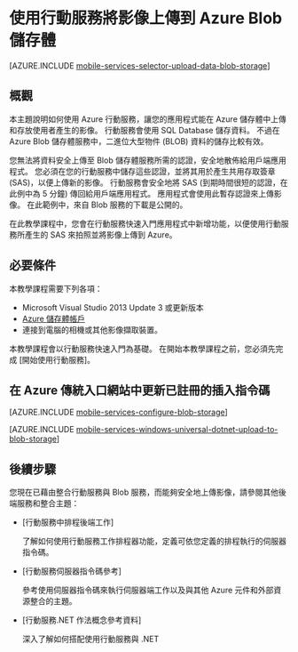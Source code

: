 <properties 
    pageTitle="從通用 Windows 應用程式將影像上傳至 Azure Blob 儲存體 | Microsoft Azure" 
    description="了解如何使用 JavaScript 後端行動服務將影像上傳至 Azure Blob 儲存體，並從通用 Windows 應用程式存取影像。" 
    services="mobile-services,storage" 
    documentationCenter="windows" 
    authors="ggailey777" 
    manager="dwrede" 
    editor=""/>

<tags 
    ms.service="mobile-services" 
    ms.workload="mobile" 
    ms.tgt_pltfrm="mobile-windows-store" 
    ms.devlang="dotnet" 
    ms.topic="article" 
    ms.date="11/16/2015" 
    ms.author="glenga"/>


# 使用行動服務將影像上傳到 Azure Blob 儲存體

[AZURE.INCLUDE [mobile-services-selector-upload-data-blob-storage](../../includes/mobile-services-selector-upload-data-blob-storage.md)]

## 概觀

本主題說明如何使用 Azure 行動服務，讓您的應用程式能在 Azure 儲存體中上傳和存放使用者產生的影像。 行動服務會使用 SQL Database 儲存資料。 不過在 Azure Blob 儲存體服務中，二進位大型物件 (BLOB) 資料的儲存比較有效。

您無法將資料安全上傳至 Blob 儲存體服務所需的認證，安全地散佈給用戶端應用程式。 您必須在您的行動服務中儲存這些認證，並將其用於產生共用存取簽章 (SAS)，以便上傳新的影像。 行動服務會安全地將 SAS (到期時間很短的認證，在此例中為 5 分鐘) 傳回給用戶端應用程式。 應用程式會使用此暫存認證來上傳影像。 在此範例中，來自 Blob 服務的下載是公開的。

在此教學課程中，您會在行動服務快速入門應用程式中新增功能，以便使用行動服務所產生的 SAS 來拍照並將影像上傳到 Azure。

## 必要條件

本教學課程需要下列各項：

+ Microsoft Visual Studio 2013 Update 3 或更新版本
+ [Azure 儲存體帳戶](../storage-create-storage-account.md)
+ 連接到電腦的相機或其他影像擷取裝置。

本教學課程會以行動服務快速入門為基礎。 在開始本教學課程之前，您必須先完成 [開始使用行動服務]。

## 在 Azure 傳統入口網站中更新已註冊的插入指令碼

[AZURE.INCLUDE [mobile-services-configure-blob-storage](../../includes/mobile-services-configure-blob-storage.md)]

[AZURE.INCLUDE [mobile-services-windows-universal-dotnet-upload-to-blob-storage](../../includes/mobile-services-windows-universal-dotnet-upload-to-blob-storage.md)]

## 後續步驟

您現在已藉由整合行動服務與 Blob 服務，而能夠安全地上傳影像，請參閱其他後端服務和整合主題：

+ [行動服務中排程後端工作]

    了解如何使用行動服務工作排程器功能，定義可依您定義的排程執行的伺服器指令碼。

+ [行動服務伺服器指令碼參考]

    參考使用伺服器指令碼來執行伺服器端工作以及與其他 Azure 元件和外部資源整合的主題。

+ [行動服務.NET 作法概念參考資料]

    深入了解如何搭配使用行動服務與 .NET







[install the storage client library]: #install-storage-client 
[update the client app to capture images]: #add-select-images 
[update the insert script to generate an sas]: #update-scripts 
[upload images to test the app]: #test 
[next steps]: #next-steps 
[2]: ./media/mobile-services-windows-store-dotnet-upload-data-blob-storage/mobile-add-storage-nuget-package-dotnet.png 
[send email from mobile services with sendgrid]: store-sendgrid-mobile-services-send-email-scripts.md 
[schedule backend jobs in mobile services]: mobile-services-schedule-recurring-tasks.md 
[send push notifications to windows store apps using service bus from a .net back-end]: http://go.microsoft.com/fwlink/?LinkId=277073&clcid=0x409 
[mobile services server script reference]: mobile-services-how-to-use-server-scripts.md 
[get started with mobile services]: mobile-services-javascript-backend-windows-store-dotnet-get-started.md 
[how to create a storage account]: ../storage-create-storage-account.md 
[azure storage client library for store apps]: http://go.microsoft.com/fwlink/p/?LinkId=276866 
[mobile services .net how-to conceptual reference]: mobile-services-windows-dotnet-how-to-use-client-library.md 
[app settings]: http://msdn.microsoft.com/library/windowsazure/b6bb7d2d-35ae-47eb-a03f-6ee393e170f7 

